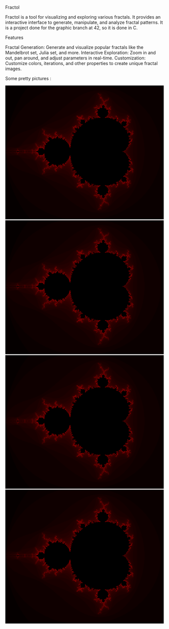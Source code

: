 Fractol

Fractol is a tool for visualizing and exploring various fractals. It provides an interactive interface to generate, manipulate, and analyze fractal patterns. It is a project done for the graphic branch at 42, so it is done in C.

Features

Fractal Generation: Generate and visualize popular fractals like the Mandelbrot set, Julia set, and more.
Interactive Exploration: Zoom in and out, pan around, and adjust parameters in real-time.
Customization: Customize colors, iterations, and other properties to create unique fractal images.

Some pretty pictures :

![](screenshots/1.png)
![](screenshots/1.png)
![](screenshots/1.png)
![](screenshots/1.png)

